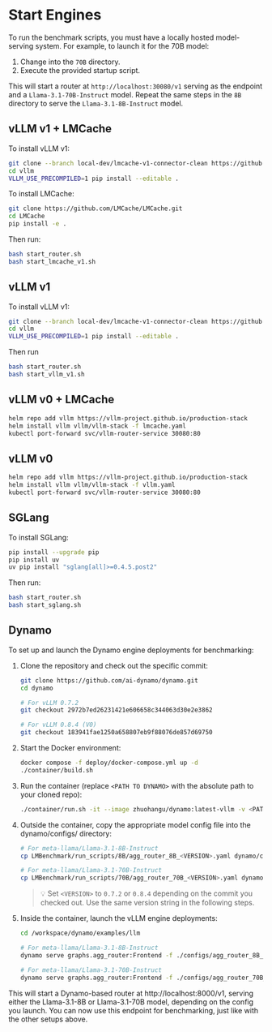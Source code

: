 # Start Engines

To run the benchmark scripts, you must have a locally hosted model-serving system. For example, to launch it for the 70B model:

1. Change into the `70B` directory.
1. Execute the provided startup script.

This will start a router at `http://localhost:30080/v1` serving as the endpoint and a `Llama-3.1-70B-Instruct` model.
Repeat the same steps in the `8B` directory to serve the `Llama-3.1-8B-Instruct` model.

## vLLM v1 + LMCache

To install vLLM v1:

```bash
git clone --branch local-dev/lmcache-v1-connector-clean https://github.com/ApostaC/vllm.git
cd vllm
VLLM_USE_PRECOMPILED=1 pip install --editable .
```

To install LMCache:

```bash
git clone https://github.com/LMCache/LMCache.git  
cd LMCache  
pip install -e .
```

Then run:

```bash
bash start_router.sh
bash start_lmcache_v1.sh
```

## vLLM v1

To install vLLM v1:

```bash
git clone --branch local-dev/lmcache-v1-connector-clean https://github.com/ApostaC/vllm.git
cd vllm
VLLM_USE_PRECOMPILED=1 pip install --editable .
```

Then run

```bash
bash start_router.sh
bash start_vllm_v1.sh
```

## vLLM v0 + LMCache

```bash
helm repo add vllm https://vllm-project.github.io/production-stack
helm install vllm vllm/vllm-stack -f lmcache.yaml
kubectl port-forward svc/vllm-router-service 30080:80
```

## vLLM v0

```bash
helm repo add vllm https://vllm-project.github.io/production-stack
helm install vllm vllm/vllm-stack -f vllm.yaml
kubectl port-forward svc/vllm-router-service 30080:80
```

## SGLang

To install SGLang:

```bash
pip install --upgrade pip
pip install uv
uv pip install "sglang[all]>=0.4.5.post2"
```

Then run:

```bash
bash start_router.sh
bash start_sglang.sh
```

## Dynamo

To set up and launch the Dynamo engine deployments for benchmarking:
1. Clone the repository and check out the specific commit:
    ```bash
    git clone https://github.com/ai-dynamo/dynamo.git
    cd dynamo

    # For vLLM 0.7.2
    git checkout 2972b7ed26231421e606658c344063d30e2e3862
    
    # For vLLM 0.8.4 (V0)
    git checkout 183941fae1250a658807eb9f88076de857d69750
    ```

2. Start the Docker environment:
    ```bash
    docker compose -f deploy/docker-compose.yml up -d
    ./container/build.sh
    ```

3. Run the container (replace `<PATH TO DYNAMO>` with the absolute path to your cloned repo):
    ```bash
    ./container/run.sh -it --image zhuohangu/dynamo:latest-vllm -v <PATH TO DYNAMO>:/workspace/dynamo
    ```

4. Outside the container, copy the appropriate model config file into the dynamo/configs/ directory:
    ```bash
    # For meta-llama/Llama-3.1-8B-Instruct
    cp LMBenchmark/run_scripts/8B/agg_router_8B_<VERSION>.yaml dynamo/configs/

    # For meta-llama/Llama-3.1-70B-Instruct
    cp LMBenchmark/run_scripts/70B/agg_router_70B_<VERSION>.yaml dynamo/configs/
    ```

    > 💡 Set `<VERSION>` to `0.7.2` or `0.8.4` depending on the commit you checked out. Use the same version string in the following steps.

5. Inside the container, launch the vLLM engine deployments:
    ```bash
    cd /workspace/dynamo/examples/llm
    
    # For meta-llama/Llama-3.1-8B-Instruct
    dynamo serve graphs.agg_router:Frontend -f ./configs/agg_router_8B_<VERSION>.yaml

    # For meta-llama/Llama-3.1-70B-Instruct
    dynamo serve graphs.agg_router:Frontend -f ./configs/agg_router_70B_<VERSION>.yaml
    ```

This will start a Dynamo-based router at http://localhost:8000/v1, serving either the Llama-3.1-8B or Llama-3.1-70B model, depending on the config you launch. You can now use this endpoint for benchmarking, just like with the other setups above.
